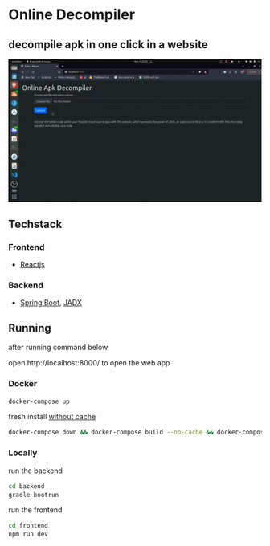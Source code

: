 # Online Decompiler

## decompile apk in one click in a website 

![](./assets/showcase.gif)

## Techstack
### Frontend 
- [Reactjs](https://react.dev/)

### Backend 
- [Spring Boot](https://spring.io/projects/spring-boot), [JADX](https://github.com/skylot/jadx)

## Running

after running command below

open http://localhost:8000/ to open the web app
### Docker


```sh
docker-compose up
```

fresh install [without cache](https://stackoverflow.com/a/44152540/14073678)
```sh
docker-compose down && docker-compose build --no-cache && docker-compose up
```
### Locally

run the backend 
```sh
cd backend
gradle bootrun
```

run the frontend 

```sh
cd frontend
npm run dev
```
